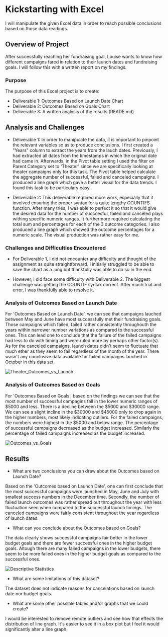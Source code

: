 # Kickstarting with Excel
I will manipulate the given Excel data in order to reach possible conclusions based on those data readings.

## Overview of Project
After successfully reaching her fundraising goal, Louise wants to know how different campaigns fared in relation to their launch dates and fundraising goals. I will follow this with a written report on my findings.

### Purpose
The purpose of this Excel project is to create:

*   Deliverable 1:  Outcomes Based on Launch Date Chart
*   Deliverable 2:  Outcomes Based on Goals Chart
*   Deliverable 3:  A written analysis of the results (READE.md)


## Analysis and Challenges

*   Deliverable 1: In order to manipulate the data, it is important to pinpoint the relevant variables so as to produce conclusions. I first created a "Years" column to extract the years from the lauch dates. Previously, I had extracted all dates from the timestamps in which the original date had came in. Afterwards, in the Pivot table setting I used the filter on Parent Category set to 'Theater' since we are specifically looking at theater campaigns only for this task. The Pivot table helped calculate the aggregate number of successful, failed and canceled campaigns. I produced a line graph which gave a better visual for the data trends. I found this task to be particulary easy.

* Deliverable 2: This deliverable required more work, especially that it involved ensuring the proper syntax for a quite lengthy COUNTIFS function. After many tries, I was able to perfect it so that it would give the desired data for the number of succcesful, failed and canceled plays withing specific numeric ranges. It furthermore required calculating the total sum and percentages for each of the 3 outcome categories. I also produced a line graph which showed the outcome percentages for a numeric scale. The visual production  was rather easy for me.

### Challenges and Difficulties Encountered

*   For Deliverable 1, I did not encounter any difficulty and thought of the assignment as quite straightforward. I initially struggled to be able to save the chart as a .png but thankfully was able to do so in the end. 

*   However, I did face some difficulty with Deliverable 2. The biggest challenge was getting the COUNTIF syntax correct. After much trial and error, I was thankfully able to resolve it. 

### Analysis of Outcomes Based on Launch Date

For 'Outcomes Based on Launch Date', we can see that campaigns lauched between May and June have most successfully met their fundraising goals. Those campaigns which failed, failed rather consistently throughouth the years within narrower number variations as compared to the successful ones. This can lead one to conclude that the failure of the failed campaigns had less to do with timing and were ruled more by perhaps other factor(s). As for the canceled campaigns, launch dates didn't seem to fluctuate that much ether as they seem to fail regardless of the month of the year. There wasn't any conclusive data available for failed campaigns lauched in October in this data set.  

![Theater_Outcomes_vs_Launch](https://user-images.githubusercontent.com/95712234/156226643-940741a4-56c9-4892-9340-96226a3647f8.png)


### Analysis of Outcomes Based on Goals

For 'Outcomes Based on Goals', based on the findings we can see that the most number of successful campagins fall in the lower numeric ranges of $5000 and less. There is a decline between the $5000 and $30000 range. We can see a slight incline in the $30000 and $45000 only to drop again in the higher numbers, most likely indicating outliers. For the failed campaigns, the numbers were highest in the $5000 and below range. The percentage of successful campaigns decreased as the budget increased. Similarly the percentage of failed campaigns increased as the budget increased. 

![Outcomes_vs_Goals](https://user-images.githubusercontent.com/95712234/156226826-e3a72b7c-c663-4b61-a9da-8836ffd16f2a.png)


## Results

- What are two conclusions you can draw about the Outcomes based on Launch Date?

Based on the 'Outcomes based on Launch Date', one can first conclude that the most successful campaigns were launched in May, June and July with smallest success numbers in the December time. Secondly, the number of failed launch outcomes was rather spread out throughout the year with less fluctuation seen when compared to the successful launch timings. The canceled campaigns were fairly consistent throughout the year regardless of launch dates.


- What can you conclude about the Outcomes based on Goals?

The data clearly shows successful campaigns fair better in the lower budget goals and there are fewer successful ones in the higher budget goals. Altough there are many failed campaigns in the lower budgets, there seem to be more failed ones in the higher budget goals as compared to the successful ones. 

![Descriptive Statistics](https://user-images.githubusercontent.com/95712234/156230314-88fe1f5f-2eb2-46d2-98f7-bc2ead2df610.png)



- What are some limitations of this dataset?

The dataset does not indicate reasons for cancelations based on launch date nor budget goals.

- What are some other possible tables and/or graphs that we could create?

I would be interested to remove remote outliers and see how that effects the distribution of line graph. It's easier to see it in a box plot but I feel it would significantly alter a line graph.
